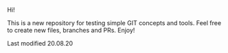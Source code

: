 Hi!

This is a new repository for testing simple GIT concepts and tools.
Feel free to create new files, branches and PRs.
Enjoy!

Last modified 20.08.20
